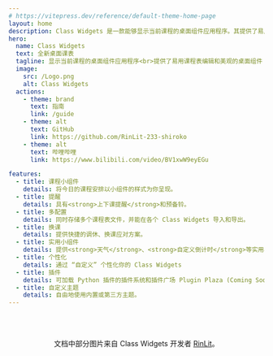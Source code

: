 ```yaml
---
# https://vitepress.dev/reference/default-theme-home-page
layout: home
description: Class Widgets 是一款能够显示当前课程的桌面组件应用程序。其提供了易用课程表编辑和美观的桌面组件。
hero:
  name: Class Widgets
  text: 全新桌面课表
  tagline: 显示当前课程的桌面组件应用程序<br>提供了易用课程表编辑和美观的桌面组件
  image: 
    src: /Logo.png
    alt: Class Widgets
  actions:
    - theme: brand
      text: 指南
      link: /guide
    - theme: alt
      text: GitHub
      link: https://github.com/RinLit-233-shiroko
    - theme: alt
      text: 哔哩哔哩
      link: https://www.bilibili.com/video/BV1xwW9eyEGu

features:
  - title: 课程小组件
    details: 将今日的课程安排以小组件的样式为你呈现。
  - title: 提醒
    details: 具有<strong>上下课提醒</strong>和预备铃。
  - title: 多配置
    details: 同时存储多个课程表文件，并能在各个 Class Widgets 导入和导出。
  - title: 换课
    details: 提供快捷的调休、换课应对方案。
  - title: 实用小组件
    details: 提供<strong>天气</strong>、<strong>自定义倒计时</strong>等实用小组件。
  - title: 个性化
    details: 通过 “自定义” 个性化你的 Class Widgets
  - title: 插件
    details: 可加载 Python 插件的插件系统和插件广场 Plugin Plaza (Coming Soon)。
  - title: 自定义主题
    details: 自由地使用内置或第三方主题。
---
```


<br><br>
<center>文档中部分图片来自 Class Widgets 开发者 <a href=https://github.com/RinLit-233-shiroko>RinLit</a>。</center>